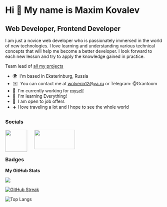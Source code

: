 Hi 👋 My name is Maxim Kovalev
=================================

Web Developer, Frontend Developer
--------------------------------

I am just a novice web developer who is passionately immersed in the world of new technologies. I love learning and understanding various technical concepts that will help me become a better developer. I look forward to each new lesson and try to apply the knowledge gained in practice.

Team lead of [all my projects](https://github.com/Grantoom?tab=overview&from=2023-08-01&to=2023-08-07)

* 🌍  I'm based in Ekaterinburg, Russia
* ✉️  You can contact me at [wolverin12@ya.ru](mailto:wolveri12@ya.ru) or Telegram: @Grantoom
* 🚀  I'm currently working for [myself](https://github.com/Grantoom?tab=overview&from=2023-08-01&to=2023-08-07)
* 🧠  I'm learning Everything!
* 🤝  I am open to job offers
* ✈️  I love traveling a lot and I hope to see the whole world


### Socials

<p align="bottom"> <a style="margin-left: 20px; " href="https://github.com/Grantoom" target="_blank" rel="noreferrer"><img src="https://res.cloudinary.com/practicaldev/image/fetch/s--fURC8_qX--/c_imagga_scale,f_auto,fl_progressive,h_500,q_auto,w_1000/https://dev-to-uploads.s3.amazonaws.com/i/l23lcfi8o299kxgm7id6.png" width="130" height= 62" /></a> 
<a style="margin-right:15px; "href="https://www.codewars.com/users/Grantoom" target="_blank" rel="noreferrer"><img src="https://thecodebytes.com/wp-content/uploads/2021/10/codewars-logo-1.png" align="left" width="70" height="70" /></a> 
</p>

### Badges

<b>My GitHub Stats</b>

![](https://github-profile-summary-cards.vercel.app/api/cards/profile-details?username=Grantoom&theme=solarized_dark)

[![GitHub Streak](https://github-readme-streak-stats.herokuapp.com/?user=Grantoom)](https://git.io/streak-stats)

![Top Langs](https://github-readme-stats.vercel.app/api/top-langs/?username=Grantoom)

